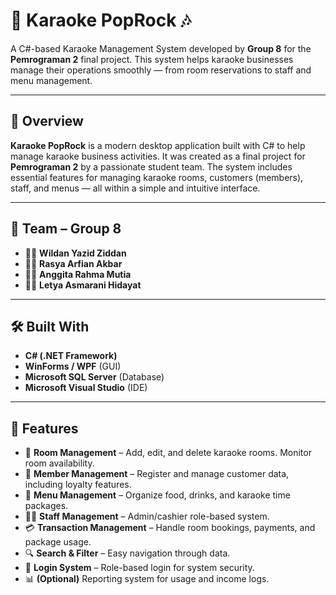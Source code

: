 # 🎤 Karaoke PopRock 🎶  
A C#-based Karaoke Management System developed by **Group 8** for the **Pemrograman 2** final project. This system helps karaoke businesses manage their operations smoothly — from room reservations to staff and menu management.

---

## 📌 Overview
**Karaoke PopRock** is a modern desktop application built with C# to help manage karaoke business activities. It was created as a final project for **Pemrograman 2** by a passionate student team. The system includes essential features for managing karaoke rooms, customers (members), staff, and menus — all within a simple and intuitive interface.

---

## 👥 Team – Group 8
- 🧑‍💻 **Wildan Yazid Ziddan**
- 👨‍💻 **Rasya Arfian Akbar**
- 👩‍💻 **Anggita Rahma Mutia**
- 👩‍💻 **Letya Asmarani Hidayat**

---

## 🛠️ Built With
- **C# (.NET Framework)**
- **WinForms / WPF** (GUI)
- **Microsoft SQL Server** (Database)
- **Microsoft Visual Studio** (IDE)

---

## 🚀 Features
- 🎵 **Room Management** – Add, edit, and delete karaoke rooms. Monitor room availability.
- 👤 **Member Management** – Register and manage customer data, including loyalty features.
- 🍔 **Menu Management** – Organize food, drinks, and karaoke time packages.
- 🧑‍💼 **Staff Management** – Admin/cashier role-based system.
- 💳 **Transaction Management** – Handle room bookings, payments, and package usage.
- 🔍 **Search & Filter** – Easy navigation through data.
- 🔐 **Login System** – Role-based login for system security.
- 📊 **(Optional)** Reporting system for usage and income logs.
